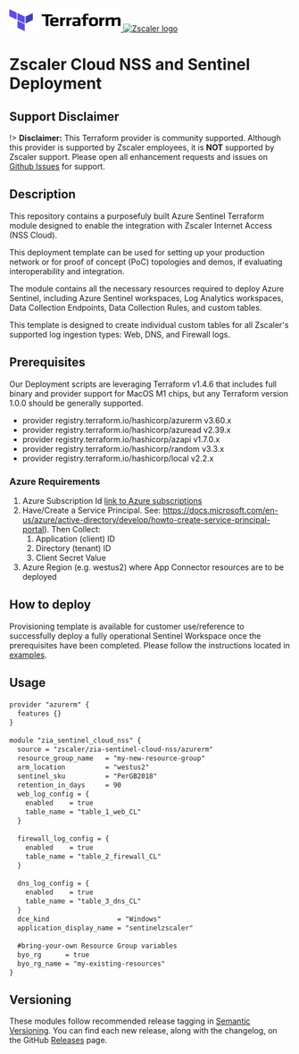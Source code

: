 <a href="https://terraform.io">
    <img src="https://raw.githubusercontent.com/hashicorp/terraform-website/master/public/img/logo-text.svg" alt="Terraform logo" title="Terraform" height="40" width="200" />
</a>
<a href="https://www.zscaler.com/">
    <img src="https://www.zscaler.com/themes/custom/zscaler/logo.svg" alt="Zscaler logo" title="Zscaler" height="40" width="200" />
</a>

Zscaler Cloud NSS and Sentinel Deployment
===========================================================================================================

Support Disclaimer
-------
!> **Disclaimer:** This Terraform provider is community supported. Although this provider is supported by Zscaler employees, it is **NOT** supported by Zscaler support. Please open all enhancement requests and issues on [Github Issues](https://github.com/zscaler/terraform-provider-zpa/issues) for support.

## Description
This repository contains a purposefuly built Azure Sentinel Terraform module designed to enable the integration with Zscaler Internet Access (NSS Cloud).

This deployment template can be used for setting up your production network or for proof of concept (PoC) topologies and demos, if evaluating interoperability and integration.

The module contains all the necessary resources required to deploy Azure Sentinel, including Azure Sentinel workspaces, Log Analytics workspaces, Data Collection Endpoints, Data Collection Rules, and custom tables.

This template is designed to create individual custom tables for all Zscaler's supported log ingestion types: Web, DNS, and Firewall logs.

## Prerequisites
Our Deployment scripts are leveraging Terraform v1.4.6 that includes full binary and provider support for MacOS M1 chips, but any Terraform version 1.0.0 should be generally supported.

- provider registry.terraform.io/hashicorp/azurerm v3.60.x
- provider registry.terraform.io/hashicorp/azuread v2.39.x
- provider registry.terraform.io/hashicorp/azapi v1.7.0.x
- provider registry.terraform.io/hashicorp/random v3.3.x
- provider registry.terraform.io/hashicorp/local v2.2.x

### Azure Requirements
1. Azure Subscription Id
[link to Azure subscriptions](https://portal.azure.com/#blade/Microsoft_Azure_Billing/SubscriptionsBlade)
2. Have/Create a Service Principal. See: https://docs.microsoft.com/en-us/azure/active-directory/develop/howto-create-service-principal-portal). Then Collect:
   1. Application (client) ID
   2. Directory (tenant) ID
   3. Client Secret Value
3. Azure Region (e.g. westus2) where App Connector resources are to be deployed

## How to deploy
Provisioning template is available for customer use/reference to successfully deploy a fully operational Sentinel Workspace once the prerequisites have been completed. Please follow the instructions located in [examples](examples/full_deployment/README.md).

## Usage

```hcl
provider "azurerm" {
  features {}
}

module "zia_sentinel_cloud_nss" {
  source = "zscaler/zia-sentinel-cloud-nss/azurerm"
  resource_group_name   = "my-new-resource-group"
  arm_location          = "westus2"
  sentinel_sku          = "PerGB2018"
  retention_in_days     = 90
  web_log_config = {
    enabled    = true
    table_name = "table_1_web_CL"
  }

  firewall_log_config = {
    enabled    = true
    table_name = "table_2_firewall_CL"
  }

  dns_log_config = {
    enabled    = true
    table_name = "table_3_dns_CL"
  }
  dce_kind                 = "Windows"
  application_display_name = "sentinelzscaler"

  #bring-your-own Resource Group variables
  byo_rg      = true
  byo_rg_name = "my-existing-resources"
}

```

## Versioning

These modules follow recommended release tagging in [Semantic Versioning](http://semver.org/). You can find each new release,
along with the changelog, on the GitHub [Releases](https://github.com/zscaler/terraform-aws-cloud-connector-modules/releases) page.
